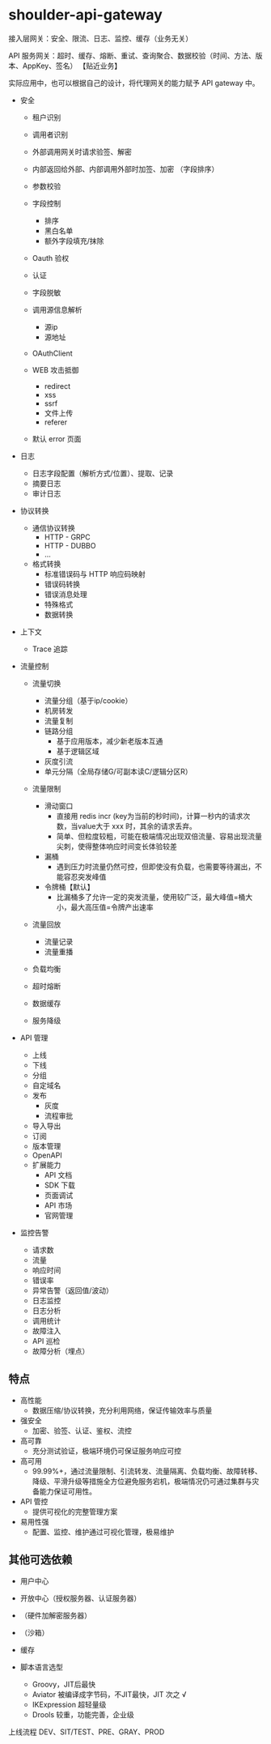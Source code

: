 # shoulder-api-gateway



接入层网关：安全、限流、日志、监控、缓存（业务无关）

API 服务网关：超时、缓存、熔断、重试、查询聚合、数据校验（时间、方法、版本、AppKey、签名）
【贴近业务】

实际应用中，也可以根据自己的设计，将代理网关的能力赋予 API gateway 中。

- 安全
    - 租户识别
    - 调用者识别
    - 外部调用网关时请求验签、解密
    - 内部返回给外部、内部调用外部时加签、加密 （字段排序）
    - 参数校验
    - 字段控制
        - 排序
        - 黑白名单
        - 额外字段填充/抹除
    
    - Oauth 验权
    - 认证
    - 字段脱敏
    - 调用源信息解析
        - 源ip
        - 源地址
    - OAuthClient
    - WEB 攻击抵御
        - redirect
        - xss
        - ssrf
        - 文件上传
        - referer
    - 默认 error 页面
- 日志
    - 日志字段配置（解析方式/位置）、提取、记录
    - 摘要日志
    - 审计日志
    
- 协议转换
    - 通信协议转换
      - HTTP - GRPC
      - HTTP - DUBBO
      - ...
    - 格式转换
      - 标准错误码与 HTTP 响应码映射
      - 错误码转换
      - 错误消息处理
      - 特殊格式
      - 数据转换
- 上下文
    - Trace 追踪
  
- 流量控制
    - 流量切换
        - 流量分组（基于ip/cookie）
        - 机房转发
        - 流量复制
        - 链路分组
            - 基于应用版本，减少新老版本互通
            - 基于逻辑区域
        - 灰度引流
        - 单元分隔（全局存储G/可副本读C/逻辑分区R）
    - 流量限制
        - 滑动窗口
            - 直接用 redis incr (key为当前的秒时间)，计算一秒内的请求次数，当value大于 xxx 时，其余的请求丢弃。
            - 简单、但粒度较粗，可能在极端情况出现双倍流量、容易出现流量尖刺，使得整体响应时间变长体验较差
        - 漏桶
            - 遇到压力时流量仍然可控，但即使没有负载，也需要等待漏出，不能容忍突发峰值
        - 令牌桶【默认】
            - 比漏桶多了允许一定的突发流量，使用较广泛，最大峰值=桶大小，最大高压值=令牌产出速率
        
    - 流量回放
        - 流量记录
        - 流量重播
    - 负载均衡
    - 超时熔断
    - 数据缓存
    - 服务降级

- API 管理
    - 上线
    - 下线
    - 分组
    - 自定域名
    - 发布
        - 灰度
        - 流程审批
    - 导入导出
    - 订阅
    - 版本管理
    - OpenAPI
    - 扩展能力
        - API 文档
        - SDK 下载
        - 页面调试
        - API 市场
        - 官网管理
    
- 监控告警
    - 请求数
    - 流量
    - 响应时间
    - 错误率
    - 异常告警（返回值/波动）
    - 日志监控
    - 日志分析
    - 调用统计
    - 故障注入
    - API 巡检
    - 故障分析（埋点）
    

## 特点
- 高性能
    - 数据压缩/协议转换，充分利用网络，保证传输效率与质量
- 强安全
    - 加密、验签、认证、鉴权、流控
- 高可靠
    - 充分测试验证，极端环境仍可保证服务响应可控
- 高可用
    - 99.99%+，通过流量限制、引流转发、流量隔离、负载均衡、故障转移、降级、平滑升级等措施全方位避免服务宕机，极端情况仍可通过集群与灾备能力保证可用性。
- API 管控
    - 提供可视化的完整管理方案
- 易用性强
    - 配置、监控、维护通过可视化管理，极易维护
    

## 其他可选依赖
- 用户中心
- 开放中心（授权服务器、认证服务器）
- （硬件加解密服务器）
- （沙箱）
- 缓存




- 脚本语言选型
    - Groovy，JIT后最快
    - Aviator 被编译成字节码，不JIT最快，JIT 次之 √
    - IKExpression 超轻量级
    - Drools 较重，功能完善，企业级
  

上线流程 DEV、SIT/TEST、PRE、GRAY、PROD